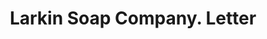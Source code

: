---
doi: 10.7916/D8DR46JH
date_other: '1902'
date_other_textual: '1902'
form: correspondence
genre:
- Letters (correspondence)
name:
- Larkin Soap Company
object_in_context_url: https://biggert.cul.columbia.edu/items/view/ave_biggert_00895
subject_hierarchical_geographic:
- Buffalo, New York, United States
subject_name:
- Larkin Soap Company
title: Larkin Soap Company. Letter
sort_title: Larkin Soap Company. Letter
call_number: ave_biggert_00895
coordinates:
- 42.90472222222222,-78.84944444444444
pid: ave_biggert_00895
identifiers: ave_biggert_00895
thumbnail: https://derivativo-2.library.columbia.edu/iiif/2/ldpd:345808/full/!256,256/0/native.jpg
permalink: /biggert/ave_biggert_00895/
layout: iiif-image-page
---
